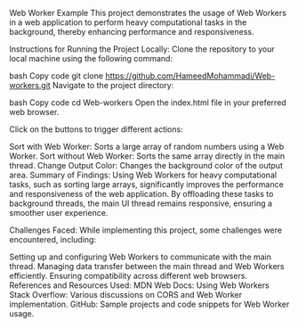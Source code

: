 Web Worker Example
This project demonstrates the usage of Web Workers in a web application to perform heavy computational tasks in the background, thereby enhancing performance and responsiveness.

Instructions for Running the Project Locally:
Clone the repository to your local machine using the following command:

bash
Copy code
git clone https://github.com/HameedMohammadi/Web-workers.git
Navigate to the project directory:

bash
Copy code
cd Web-workers
Open the index.html file in your preferred web browser.

Click on the buttons to trigger different actions:

Sort with Web Worker: Sorts a large array of random numbers using a Web Worker.
Sort without Web Worker: Sorts the same array directly in the main thread.
Change Output Color: Changes the background color of the output area.
Summary of Findings:
Using Web Workers for heavy computational tasks, such as sorting large arrays, significantly improves the performance and responsiveness of the web application. By offloading these tasks to background threads, the main UI thread remains responsive, ensuring a smoother user experience.

Challenges Faced:
While implementing this project, some challenges were encountered, including:

Setting up and configuring Web Workers to communicate with the main thread.
Managing data transfer between the main thread and Web Workers efficiently.
Ensuring compatibility across different web browsers.
References and Resources Used:
MDN Web Docs: Using Web Workers
Stack Overflow: Various discussions on CORS and Web Worker implementation.
GitHub: Sample projects and code snippets for Web Worker usage.
